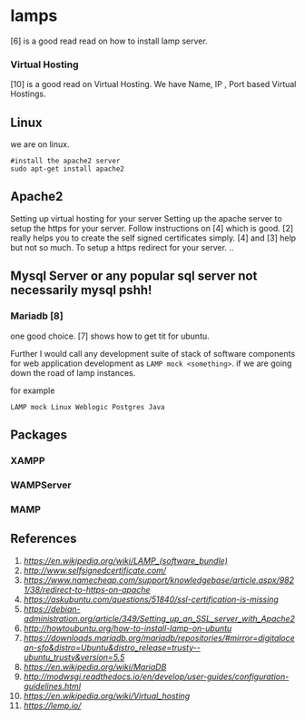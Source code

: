 # lamps
[6] is a good read read on how to install lamp server.

### Virtual Hosting
[10] is a good read on Virtual Hosting. We have Name, IP , Port based Virtual Hostings.
## Linux

we are on linux.
```
#install the apache2 server
sudo apt-get install apache2
```
## Apache2
Setting up virtual hosting for your server
Setting up the apache server to setup the https for your server.
Follow instructions on [4] which is good. [2] really helps you to create the self signed certificates simply. [4] and [3] help but not so much.
To setup a https redirect for your server.
..


## Mysql Server or any popular sql server not necessarily mysql pshh!

### Mariadb [8]
one good choice. [7] shows how to get tit for ubuntu.

Further I would call any development suite of stack of software components for web application development as `LAMP mock <something>`.
if we are going down the road of lamp instances.

for example
```
LAMP mock Linux Weblogic Postgres Java
```

## Packages

### XAMPP
### WAMPServer
### MAMP

## References
1. _https://en.wikipedia.org/wiki/LAMP_(software_bundle)_
2. _http://www.selfsignedcertificate.com/_
3. _https://www.namecheap.com/support/knowledgebase/article.aspx/9821/38/redirect-to-https-on-apache_
4. _https://askubuntu.com/questions/51840/ssl-certification-is-missing_
5. _https://debian-administration.org/article/349/Setting_up_an_SSL_server_with_Apache2_
6. _http://howtoubuntu.org/how-to-install-lamp-on-ubuntu_
7. _https://downloads.mariadb.org/mariadb/repositories/#mirror=digitalocean-sfo&distro=Ubuntu&distro_release=trusty--ubuntu_trusty&version=5.5_
8. _https://en.wikipedia.org/wiki/MariaDB_
9. _http://modwsgi.readthedocs.io/en/develop/user-guides/configuration-guidelines.html_
10. _https://en.wikipedia.org/wiki/Virtual_hosting_
11. _https://lemp.io/_
